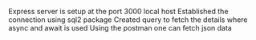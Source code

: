 Express server is setup at the port 3000 local host
Established the connection using sql2 package 
Created query to fetch the  details where async and await is used
Using the postman one  can fetch json data

